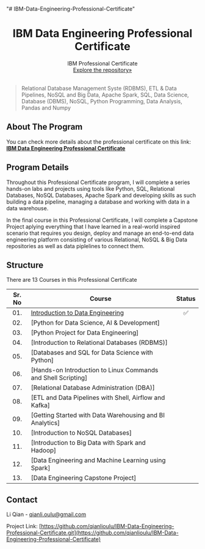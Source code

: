 "# IBM-Data-Engineering-Professional-Certificate" 
<p align="center">
 </a>
 <h1 align="center">IBM Data Engineering Professional Certificate</h1>
 <p align="center">
  IBM Professional Certificate
  <br />
  <a href=https://github.com/qianlioulu/IBM-Data-Engineering-Professional-Certificate>Explore the repository»</strong></a>
  <br />
  <br />
 </p>

</p>

> Relational Database Management Syste (RDBMS), ETL & Data Pipelines, NoSQL and Big Data, Apache Spark, SQL, Data Science, Database (DBMS), NoSQL, Python Programming, Data Analysis, Pandas and Numpy

<!-- ABOUT THE PROJECT -->

## About The Program

You can check more details about the professional certificate on this link: <a href=https://www.coursera.org/professional-certificates/ibm-data-engineer><strong>IBM Data Engineering Professional Certificate</strong></a>

## **Program Details**

Throughout this Professional Certificate program, I will complete a series hands-on labs and projects using tools like Python, SQL, Relational Databases, NoSQL Databases, Apache Spark and developing skills as such building a data pipeline, managing a database and working with data in a data warehouse.

In the final course in this Professional Certificate, I will complete a Capstone Project aplying everything that I have learned in a real-world inspired scenario that requires you design, deploy and manage an end-to-end data engineering platform consisting of various Relational, NoSQL & Big Data repositories as well as data piplelines to connect them.

## **Structure**

There are 13 Courses in this Professional Certificate

| Sr. No | Course                                                               |Status|
|:------:|----------------------------------------------------------------------------|:--:|
| 01.     | [Introduction to Data Engineering](./Introduction%20to%20Data%20Engineering)|✅|
| 02.     | [Python for Data Science, AI & Development]| | 
| 03.     | [Python Project for Data Engineering]||
| 04.     | [Introduction to Relational Databases (RDBMS)]| |
| 05.     | [Databases and SQL for Data Science with Python]| | 
| 06.     | [Hands-on Introduction to Linux Commands and Shell Scripting]|
| 07.     | [Relational Database Administration (DBA)]| |
| 08.     | [ETL and Data Pipelines with Shell, Airflow and Kafka]| |
| 09.     | [Getting Started with Data Warehousing and BI Analytics]| |
| 10.     | [Introduction to NoSQL Databases]| |
| 11.     | [Introduction to Big Data with Spark and Hadoop]| |
| 12.     | [Data Engineering and Machine Learning using Spark]| |
| 13.     | [Data Engineering Capstone Project]| |

<!-- CONTACT -->

## **Contact**

Li Qian - qianli.oulu@gmail.com

Project Link: [https://github.com/qianlioulu/IBM-Data-Engineering-Professional-Certificate.git](https://github.com/qianlioulu/IBM-Data-Engineering-Professional-Certificate)


